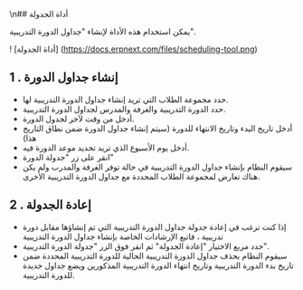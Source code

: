\n## أداة الجدولة

يمكن استخدام هذه الأداة لإنشاء "جداول الدورة التدريبية".

! [أداة الجدولة] (https://docs.erpnext.com/files/scheduling-tool.png)

## 1 \. إنشاء جداول الدورة

* حدد مجموعة الطلاب التي تريد إنشاء جداول الدورة التدريبية لها.
* حدد الدورة التدريبية والغرفة والمدرس لجداول الدورة التدريبية.
* أدخل من وقت لآخر لجدول الدورة.
* أدخل تاريخ البدء وتاريخ الانتهاء للدورة (سيتم إنشاء جداول الدورة ضمن نطاق التاريخ هذا)
* أدخل يوم الأسبوع الذي تريد تحديد موعد الدورة فيه.
* انقر على زر "جدولة الدورة"
* سيقوم النظام بإنشاء جداول الدورة التدريبية في حالة توفر الغرفة والمدرب ولم يكن هناك تعارض لمجموعة الطلاب المحددة مع جداول الدورة التدريبية الأخرى.

## 2 \. إعادة الجدولة

* إذا كنت ترغب في إعادة جدولة جداول الدورة التدريبية التي تم إنشاؤها مقابل دورة تدريبية ، فاتبع الإرشادات الخاصة بإنشاء جداول الدورة التدريبية
* حدد مربع الاختيار "إعادة الجدولة" ثم انقر فوق الزر "جدولة الدورة التدريبية".
* سيقوم النظام بحذف جداول الدورة التدريبية الحالية للدورة التدريبية المحددة ضمن تاريخ بدء الدورة التدريبية وتاريخ انتهاء الدورة التدريبية المذكورين ويضع جداول جديدة للدورة التدريبية.